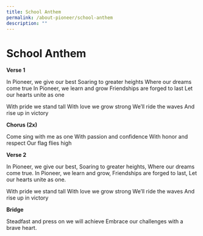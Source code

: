 ```yaml
---
title: School Anthem
permalink: /about-pioneer/school-anthem
description: ""
---
```

# School Anthem 

**Verse 1** 

In Pioneer, we give our best
Soaring to greater heights
Where our dreams come true
In Pioneer, we learn and grow
Friendships are forged to last
Let our hearts unite as one

With pride we stand tall
With love we grow strong
We’ll ride the waves
And rise up in victory

**Chorus (2x)**

Come sing with me as one
With passion and confidence
With honor and respect
Our flag flies high

**Verse 2**

In Pioneer, we give our best,
Soaring to greater heights,
Where our dreams come true.
In Pioneer, we learn and grow,
Friendships are forged to last,
Let our hearts unite as one.

With pride we stand tall
With love we grow strong
We’ll ride the waves
And rise up in victory

**Bridge**

Steadfast and press on we will achieve
Embrace our challenges with a brave heart.